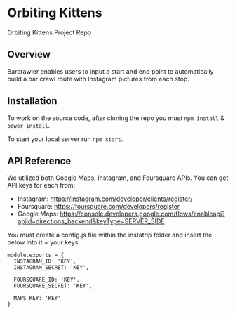 # Orbiting Kittens
Orbiting Kittens Project Repo

## Overview ##

Barcrawler enables users to input a start and end point to automatically build a bar crawl route with Instagram pictures from each stop.

<!-- Simply visit https://teamkraken.herokuapp.com to use the application. -->

## Installation ##

To work on the source code, after cloning the repo you must `npm install` & `bower install`.

To start your local server run `npm start`.

## API Reference ##

We utilized both Google Maps, Instagram, and Foursquare APIs.
You can get API keys for each from:
* Instagram: <https://instagram.com/developer/clients/register/>
* Foursquare: <https://foursquare.com/developers/register>
* Google Maps: <https://console.developers.google.com/flows/enableapi?apiid=directions_backend&keyType=SERVER_SIDE>


You must create a config.js file within the instatrip folder and insert the below into it + your keys:

    module.exports = {
      INSTAGRAM_ID: 'KEY',
      INSTAGRAM_SECRET: 'KEY',

      FOURSQUARE_ID: 'KEY',
      FOURSQUARE_SECRET: 'KEY',

      MAPS_KEY: 'KEY'
    }
